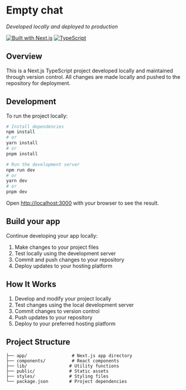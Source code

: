 # Empty chat

*Developed locally and deployed to production*

[![Built with Next.js](https://img.shields.io/badge/Built%20with-Next.js-black?style=for-the-badge&logo=next.js)](https://nextjs.org/)
[![TypeScript](https://img.shields.io/badge/TypeScript-007ACC?style=for-the-badge&logo=typescript&logoColor=white)](https://www.typescriptlang.org/)

## Overview

This is a Next.js TypeScript project developed locally and maintained through version control.
All changes are made locally and pushed to the repository for deployment.

## Development

To run the project locally:

```bash
# Install dependencies
npm install
# or
yarn install
# or
pnpm install

# Run the development server
npm run dev
# or
yarn dev
# or
pnpm dev
```

Open [http://localhost:3000](http://localhost:3000) with your browser to see the result.

## Build your app

Continue developing your app locally:

1. Make changes to your project files
2. Test locally using the development server
3. Commit and push changes to your repository
4. Deploy updates to your hosting platform

## How It Works

1. Develop and modify your project locally
2. Test changes using the local development server
3. Commit changes to version control
4. Push updates to your repository
5. Deploy to your preferred hosting platform

## Project Structure

```
├── app/                 # Next.js app directory
├── components/          # React components
├── lib/                # Utility functions
├── public/             # Static assets
├── styles/             # Styling files
└── package.json        # Project dependencies
```